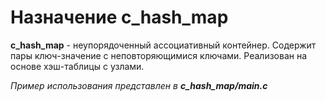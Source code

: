 # Назначение c_hash_map
**c_hash_map** - неупорядоченный ассоциативный контейнер. Содержит пары ключ-значение с неповторяющимися ключами. Реализован на основе хэш-таблицы с узлами. 

*Пример использования представлен в* ***c_hash_map/main.c***
